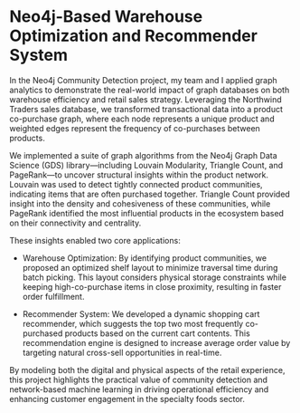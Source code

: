 # Neo4j-Based Warehouse Optimization and Recommender System

In the Neo4j Community Detection project, my team and I applied graph analytics to demonstrate the real-world impact of graph databases on both warehouse efficiency and retail sales strategy. Leveraging the Northwind Traders sales database, we transformed transactional data into a product co-purchase graph, where each node represents a unique product and weighted edges represent the frequency of co-purchases between products.

We implemented a suite of graph algorithms from the Neo4j Graph Data Science (GDS) library—including Louvain Modularity, Triangle Count, and PageRank—to uncover structural insights within the product network. Louvain was used to detect tightly connected product communities, indicating items that are often purchased together. Triangle Count provided insight into the density and cohesiveness of these communities, while PageRank identified the most influential products in the ecosystem based on their connectivity and centrality.

These insights enabled two core applications:

- Warehouse Optimization: By identifying product communities, we proposed an optimized shelf layout to minimize traversal time during batch picking. This layout considers physical storage constraints while keeping high-co-purchase items in close proximity, resulting in faster order fulfillment.

- Recommender System: We developed a dynamic shopping cart recommender, which suggests the top two most frequently co-purchased products based on the current cart contents. This recommendation engine is designed to increase average order value by targeting natural cross-sell opportunities in real-time.

By modeling both the digital and physical aspects of the retail experience, this project highlights the practical value of community detection and network-based machine learning in driving operational efficiency and enhancing customer engagement in the specialty foods sector.
